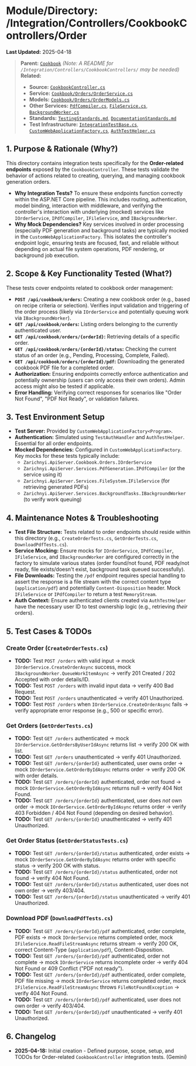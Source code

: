# Module/Directory: /Integration/Controllers/CookbookControllers/Order

**Last Updated:** 2025-04-18

> **Parent:** [`Cookbook`](../README.md)
> *(Note: A README for `/Integration/Controllers/CookbookControllers/` may be needed)*
> **Related:**
> * **Source:** [`CookbookController.cs`](../../../../../api-server/Controllers/CookbookController.cs)
> * **Service:** [`Cookbook/Orders/OrderService.cs`](../../../../../api-server/Cookbook/Orders/OrderService.cs)
> * **Models:** [`Cookbook/Orders/OrderModels.cs`](../../../../../api-server/Cookbook/Orders/OrderModels.cs)
> * **Other Services:** [`PdfCompiler.cs`](../../../../../api-server/Services/PdfGeneration/PdfCompiler.cs), [`FileService.cs`](../../../../../api-server/Services/FileSystem/FileService.cs), [`BackgroundWorker.cs`](../../../../../api-server/Services/BackgroundTasks/BackgroundWorker.cs)
> * **Standards:** [`TestingStandards.md`](../../../../../Docs/Development/TestingStandards.md), [`DocumentationStandards.md`](../../../../../Docs/Development/DocumentationStandards.md)
> * **Test Infrastructure:** [`IntegrationTestBase.cs`](../../../IntegrationTestBase.cs), [`CustomWebApplicationFactory.cs`](../../../Framework/Fixtures/CustomWebApplicationFactory.cs), [`AuthTestHelper.cs`](../../../Framework/Helpers/AuthTestHelper.cs)

## 1. Purpose & Rationale (Why?)

This directory contains integration tests specifically for the **Order-related endpoints** exposed by the `CookbookController`. These tests validate the behavior of actions related to creating, querying, and managing cookbook generation orders.

* **Why Integration Tests?** To ensure these endpoints function correctly within the ASP.NET Core pipeline. This includes routing, authentication, model binding, interaction with middleware, and verifying the controller's interaction with underlying (mocked) services like `IOrderService`, `IPdfCompiler`, `IFileService`, and `IBackgroundWorker`.
* **Why Mock Dependencies?** Key services involved in order processing (especially PDF generation and background tasks) are typically mocked in the `CustomWebApplicationFactory`. This isolates the controller's endpoint logic, ensuring tests are focused, fast, and reliable without depending on actual file system operations, PDF rendering, or background job execution.

## 2. Scope & Key Functionality Tested (What?)

These tests cover endpoints related to cookbook order management:

* **`POST /api/cookbook/orders`:** Creating a new cookbook order (e.g., based on recipe criteria or selection). Verifies input validation and triggering of the order process (likely via `IOrderService` and potentially queuing work via `IBackgroundWorker`).
* **`GET /api/cookbook/orders`:** Listing orders belonging to the currently authenticated user.
* **`GET /api/cookbook/orders/{orderId}`:** Retrieving details of a specific order.
* **`GET /api/cookbook/orders/{orderId}/status`:** Checking the current status of an order (e.g., Pending, Processing, Complete, Failed).
* **`GET /api/cookbook/orders/{orderId}/pdf`:** Downloading the generated cookbook PDF file for a completed order.
* **Authorization:** Ensuring endpoints correctly enforce authentication and potentially ownership (users can only access their own orders). Admin access might also be tested if applicable.
* **Error Handling:** Verifying correct responses for scenarios like "Order Not Found", "PDF Not Ready", or validation failures.

## 3. Test Environment Setup

* **Test Server:** Provided by `CustomWebApplicationFactory<Program>`.
* **Authentication:** Simulated using `TestAuthHandler` and `AuthTestHelper`. Essential for all order endpoints.
* **Mocked Dependencies:** Configured in `CustomWebApplicationFactory`. Key mocks for these tests typically include:
    * `Zarichnyi.ApiServer.Cookbook.Orders.IOrderService`
    * `Zarichnyi.ApiServer.Services.PdfGeneration.IPdfCompiler` (or the service using it)
    * `Zarichnyi.ApiServer.Services.FileSystem.IFileService` (for retrieving generated PDFs)
    * `Zarichnyi.ApiServer.Services.BackgroundTasks.IBackgroundWorker` (to verify work queuing)

## 4. Maintenance Notes & Troubleshooting

* **Test File Structure:** Tests related to order endpoints should reside within this directory (e.g., `CreateOrderTests.cs`, `GetOrderTests.cs`, `DownloadPdfTests.cs`).
* **Service Mocking:** Ensure mocks for `IOrderService`, `IPdfCompiler`, `IFileService`, and `IBackgroundWorker` are configured correctly in the factory to simulate various states (order found/not found, PDF ready/not ready, file exists/doesn't exist, background task queued successfully).
* **File Downloads:** Testing the `/pdf` endpoint requires special handling to assert the response is a file stream with the correct content type (`application/pdf`) and potentially `Content-Disposition` header. Mock `IFileService` or `IPdfCompiler` to return a test `MemoryStream`.
* **Auth Context:** Ensure authenticated clients created via `AuthTestHelper` have the necessary user ID to test ownership logic (e.g., retrieving *their* orders).

## 5. Test Cases & TODOs

### Create Order (`CreateOrderTests.cs`)
* **TODO:** Test `POST /orders` with valid input -> mock `IOrderService.CreateOrderAsync` success, mock `IBackgroundWorker.QueueWorkItemAsync` -> verify 201 Created / 202 Accepted with order details/ID.
* **TODO:** Test `POST /orders` with invalid input data -> verify 400 Bad Request.
* **TODO:** Test `POST /orders` unauthenticated -> verify 401 Unauthorized.
* **TODO:** Test `POST /orders` when `IOrderService.CreateOrderAsync` fails -> verify appropriate error response (e.g., 500 or specific error).

### Get Orders (`GetOrderTests.cs`)
* **TODO:** Test `GET /orders` authenticated -> mock `IOrderService.GetOrdersByUserIdAsync` returns list -> verify 200 OK with list.
* **TODO:** Test `GET /orders` unauthenticated -> verify 401 Unauthorized.
* **TODO:** Test `GET /orders/{orderId}` authenticated, user owns order -> mock `IOrderService.GetOrderByIdAsync` returns order -> verify 200 OK with order details.
* **TODO:** Test `GET /orders/{orderId}` authenticated, order not found -> mock `IOrderService.GetOrderByIdAsync` returns null -> verify 404 Not Found.
* **TODO:** Test `GET /orders/{orderId}` authenticated, user does *not* own order -> mock `IOrderService.GetOrderByIdAsync` returns order -> verify 403 Forbidden / 404 Not Found (depending on desired behavior).
* **TODO:** Test `GET /orders/{orderId}` unauthenticated -> verify 401 Unauthorized.

### Get Order Status (`GetOrderStatusTests.cs`)
* **TODO:** Test `GET /orders/{orderId}/status` authenticated, order exists -> mock `IOrderService.GetOrderByIdAsync` returns order with specific status -> verify 200 OK with status.
* **TODO:** Test `GET /orders/{orderId}/status` authenticated, order not found -> verify 404 Not Found.
* **TODO:** Test `GET /orders/{orderId}/status` authenticated, user does not own order -> verify 403/404.
* **TODO:** Test `GET /orders/{orderId}/status` unauthenticated -> verify 401 Unauthorized.

### Download PDF (`DownloadPdfTests.cs`)
* **TODO:** Test `GET /orders/{orderId}/pdf` authenticated, order complete, PDF exists -> mock `IOrderService` returns completed order, mock `IFileService.ReadFileStreamAsync` returns stream -> verify 200 OK, correct Content-Type (`application/pdf`), Content-Disposition.
* **TODO:** Test `GET /orders/{orderId}/pdf` authenticated, order not complete -> mock `IOrderService` returns incomplete order -> verify 404 Not Found or 409 Conflict ("PDF not ready").
* **TODO:** Test `GET /orders/{orderId}/pdf` authenticated, order complete, PDF file missing -> mock `IOrderService` returns completed order, mock `IFileService.ReadFileStreamAsync` throws `FileNotFoundException` -> verify 404 Not Found.
* **TODO:** Test `GET /orders/{orderId}/pdf` authenticated, user does not own order -> verify 403/404.
* **TODO:** Test `GET /orders/{orderId}/pdf` unauthenticated -> verify 401 Unauthorized.

## 6. Changelog

* **2025-04-18:** Initial creation - Defined purpose, scope, setup, and TODOs for Order-related `CookbookController` integration tests. (Gemini)

